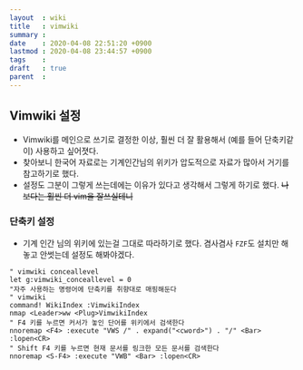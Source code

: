 ```yaml
---
layout  : wiki
title   : vimwiki
summary : 
date    : 2020-04-08 22:51:20 +0900
lastmod : 2020-04-08 23:44:57 +0900
tags    : 
draft   : true
parent  : 
---
```

## Vimwiki 설정
 * Vimwiki를 메인으로 쓰기로 결정한 이상, 훨씬 더 잘 활용해서 (예를 들어 단축키같이) 사용하고 싶어졋다.
 * 찾아보니 한국어 자료로는 기계인간님의 위키가 압도적으로 자료가 많아서 거기를 참고하기로 했다.
 * 설정도 그분이 그렇게 쓰는데에는 이유가 있다고 생각해서 그렇게 하기로 했다. ~~나보다는 훨씬 더 vim을 잘쓰실테니~~
### 단축키 설정
 * 기계 인간 님의 위키에 있는걸 그대로 따라하기로 했다. 겸사겸사 `FZF`도 설치만 해놓고 안썻는데 설정도 해봐야겠다.
``` 
" vimwiki conceallevel
let g:vimwiki_conceallevel = 0
"자주 사용하는 명령어에 단축키를 취향대로 매핑해둔다
" vimwiki
command! WikiIndex :VimwikiIndex
nmap <Leader>ww <Plug>VimwikiIndex
" F4 키를 누르면 커서가 놓인 단어를 위키에서 검색한다
nnoremap <F4> :execute "VWS /" . expand("<cword>") . "/" <Bar> :lopen<CR>
" Shift F4 키를 누르면 현재 문서를 링크한 모든 문서를 검색한다
nnoremap <S-F4> :execute "VWB" <Bar> :lopen<CR>
```
